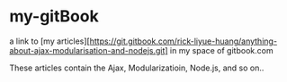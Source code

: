 # my-gitBook
a link to [my articles][https://git.gitbook.com/rick-liyue-huang/anything-about-ajax-modularisation-and-nodejs.git] in my space of gitbook.com

These articles contain the Ajax, Modularizatioin, Node.js, and so on.. 



